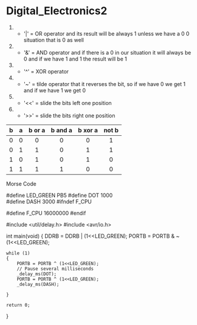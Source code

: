 # Digital_Electronics2

1. * '|' = OR operator and its result will be always 1 unless we have a 0 0 situation that is 0 as well
2. * '&' = AND operator and if there is a 0 in our situation it will always be 0 and if we have 1 and 1 the result will be 1
3. * '^' = XOR operator 
4. * '~' = tilde operator that it reverses the bit, so if we have 0 we get 1 and if we have 1 we get 0
5. * '<<' = slide the bits left one position
6. * '>>' = slide the bits right one position

| **b** | **a** |**b or a** | **b and a** | **b xor a** | **not b** |
| :-: | :-: | :-: | :-: | :-: | :-: |
| 0 | 0 | 0 | 0 | 0 | 1 |
| 0 | 1 | 1 | 0 | 1 | 1 |
| 1 | 0 | 1 | 0 | 1 | 0 |
| 1 | 1 | 1 | 1 | 0 | 0 |

Morse Code

#define LED_GREEN   PB5 
#define DOT 1000        
#define DASH 3000
#ifndef F_CPU           
                        
#define F_CPU 16000000 
#endif               

#include <util/delay.h> 
#include <avr/io.h>     

int main(void)
{
    DDRB = DDRB | (1<<LED_GREEN);
    PORTB = PORTB & ~(1<<LED_GREEN);

    
    while (1)
    {
        PORTB = PORTB ^ (1<<LED_GREEN);
        // Pause several milliseconds
        _delay_ms(DOT);
        PORTB = PORTB ^ (1<<LED_GREEN);
        _delay_ms(DASH);

    }
    
    return 0;
}
